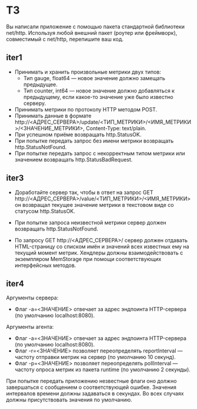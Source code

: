# ТЗ

Вы написали приложение с помощью пакета стандартной библиотеки net/http. Используя любой внешний пакет (роутер или фреймворк), совместимый с net/http, перепишите ваш код.

## iter1
* Принимать и хранить произвольные метрики двух типов:
    - Тип gauge, float64 — новое значение должно замещать предыдущее.
    - Тип counter, int64 — новое значение должно добавляться к предыдущему, если какое-то значение уже было известно серверу.
* Принимать метрики по протоколу HTTP методом POST.
* Принимать данные в формате http://<АДРЕС_СЕРВЕРА>/update/<ТИП_МЕТРИКИ>/<ИМЯ_МЕТРИКИ>/<ЗНАЧЕНИЕ_МЕТРИКИ>, Content-Type: text/plain.
* При успешном приёме возвращать http.StatusOK.
* При попытке передать запрос без имени метрики возвращать http.StatusNotFound.
* При попытке передать запрос с некорректным типом метрики или значением возвращать http.StatusBadRequest.

## iter3
* Доработайте сервер так, чтобы в ответ на запрос GET http://<АДРЕС_СЕРВЕРА>/value/<ТИП_МЕТРИКИ>/<ИМЯ_МЕТРИКИ> он возвращал текущее значение метрики в текстовом виде со статусом http.StatusOK.

* При попытке запроса неизвестной метрики сервер должен возвращать http.StatusNotFound.

* По запросу GET http://<АДРЕС_СЕРВЕРА>/ сервер должен отдавать HTML-страницу со списком имён и значений всех известных ему на текущий момент метрик.
Хендлеры должны взаимодействовать с экземпляром MemStorage при помощи соответствующих интерфейсных методов.

## iter4
Аргументы сервера:
- Флаг -a=<ЗНАЧЕНИЕ> отвечает за адрес эндпоинта HTTP-сервера (по умолчанию localhost:8080).

Аргументы агента:
- Флаг -a=<ЗНАЧЕНИЕ> отвечает за адрес эндпоинта HTTP-сервера (по умолчанию localhost:8080).
- Флаг -r=<ЗНАЧЕНИЕ> позволяет переопределять reportInterval — частоту отправки метрик на сервер (по умолчанию 10 секунд).
- Флаг -p=<ЗНАЧЕНИЕ> позволяет переопределять pollInterval — частоту опроса метрик из пакета runtime (по умолчанию 2 секунды).

При попытке передать приложению незвестные флаги оно должно завершаться с сообщением о соответствующей ошибке.
Значения интервалов времени должны задаваться в секундах.
Во всех случаях должны присутствовать значения по умолчанию.